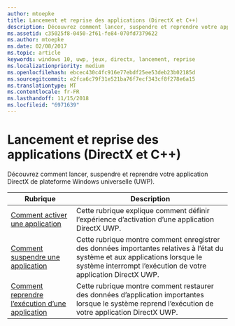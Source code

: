 ```yaml
---
author: mtoepke
title: Lancement et reprise des applications (DirectX et C++)
description: Découvrez comment lancer, suspendre et reprendre votre application DirectX de plateforme Windows universelle (UWP).
ms.assetid: c35025f8-0450-2f61-fe84-070fd7379622
ms.author: mtoepke
ms.date: 02/08/2017
ms.topic: article
keywords: windows 10, uwp, jeux, directx, lancement, reprise
ms.localizationpriority: medium
ms.openlocfilehash: ebcec430c4fc916e77ebdf25ee53deb23b02185d
ms.sourcegitcommit: e2fca6c79f31e521ba76f7ecf343cf8f278e6a15
ms.translationtype: MT
ms.contentlocale: fr-FR
ms.lasthandoff: 11/15/2018
ms.locfileid: "6971639"
---
```

# <a name="launching-and-resuming-apps-directx-and-c"></a>Lancement et reprise des applications (DirectX et C++)



Découvrez comment lancer, suspendre et reprendre votre application DirectX de plateforme Windows universelle (UWP).

| Rubrique | Description |
|---------------------------------------------------------------------|-----------------------------------------------------------------------------------------------------------------|
| [Comment activer une application](how-to-activate-an-app-directx-and-cpp.md) | Cette rubrique explique comment définir l’expérience d’activation d’une application DirectX UWP. |
| [Comment suspendre une application](how-to-suspend-an-app-directx-and-cpp.md) | Cette rubrique montre comment enregistrer des données importantes relatives à l’état du système et aux applications lorsque le système interrompt l’exécution de votre application DirectX UWP. |
| [Comment reprendre l’exécution d’une application](how-to-resume-an-app-directx-and-cpp.md) | Cette rubrique montre comment restaurer des données d’application importantes lorsque le système reprend l’exécution de votre application DirectX UWP. |
 

 

 




